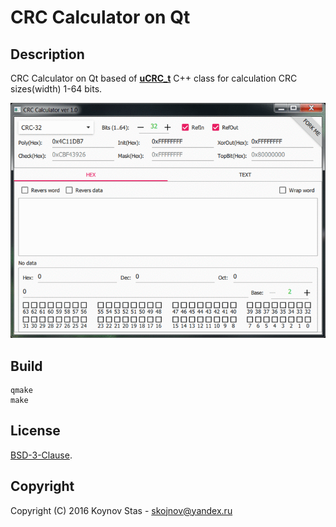 # CRC Calculator on Qt


## Description

CRC Calculator on Qt based of **[uCRC_t](https://github.com/KoynovStas/CRC_CPP_Class)** C++ class for calculation CRC sizes(width) 1-64 bits.


<p align="center">
<img src="./screenshots/animation.gif" width="694"></img>
</p>





## Build

```console
qmake
make
```



## License

[BSD-3-Clause](./LICENSE).



## Copyright
Copyright (C) 2016 Koynov Stas - skojnov@yandex.ru
